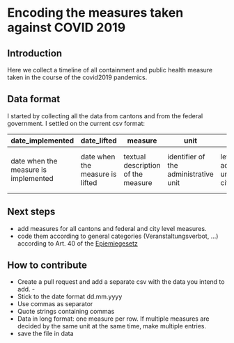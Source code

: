 # Encoding the measures taken against COVID 2019
## Introduction
Here we collect a timeline of all containment and public health measure taken in the course of the covid2019 pandemics. 

## Data format
I started by collecting all the data from cantons and from the federal government. I settled on the current csv format:


| date_implemented | date_lifted | measure | unit | level | source |
| -----------------|-------------|----------|------|-------- | ---- |
| date when the measure is implemented | date when the measure is lifted | textual description of the measure | identifier of the administrative unit | level of the administrative unit (canton, city, federal) | url of the source of this measure |


## Next steps
- add measures for all cantons and federal and city level measures.
- code them according to general categories (Veranstaltungsverbot, ...) according to Art. 40 of the [Epiemiegesetz](https://www.admin.ch/opc/de/classified-compilation/20071012/index.html#a40)

## How to contribute
- Create a pull request and add a separate csv with the data you intend to add. -
- Stick to the date format dd.mm.yyyy
- Use commas as separator 
- Quote strings containing commas
- Data in long format: one measure per row. If multiple measures are decided by the same unit at the same time, make multiple entries.
- save the file in data
